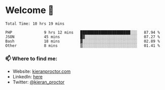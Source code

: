 # Welcome 🦘

<!--START_SECTION:waka-->

```text
Total Time: 10 hrs 19 mins

PHP              9 hrs 12 mins   ██████████████████████░░░   87.94 %
JSON             45 mins         █▓░░░░░░░░░░░░░░░░░░░░░░░   07.27 %
Bash             18 mins         ▓░░░░░░░░░░░░░░░░░░░░░░░░   02.89 %
Other            8 mins          ▒░░░░░░░░░░░░░░░░░░░░░░░░   01.41 %
```

<!--END_SECTION:waka-->

### 📫 Where to find me:

-   Website: [kieranproctor.com](https://kieranproctor.com/)
-   LinkedIn: [here](https://www.linkedin.com/in/kieran-proctor-086b5a159/)
-   Twitter: [@kieran_proctor](https://twitter.com/kieran_proctor)
